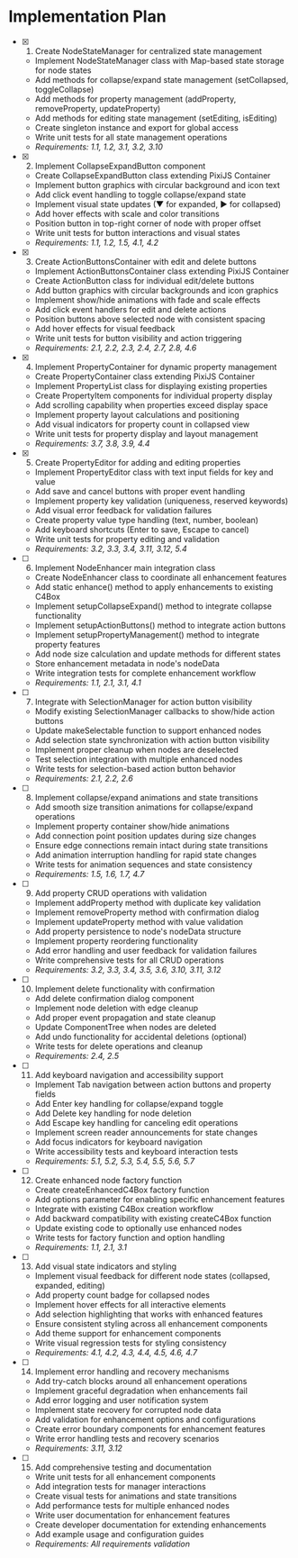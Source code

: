 # Implementation Plan

- [x] 1. Create NodeStateManager for centralized state management
  - Implement NodeStateManager class with Map-based state storage for node states
  - Add methods for collapse/expand state management (setCollapsed, toggleCollapse)
  - Add methods for property management (addProperty, removeProperty, updateProperty)
  - Add methods for editing state management (setEditing, isEditing)
  - Create singleton instance and export for global access
  - Write unit tests for all state management operations
  - _Requirements: 1.1, 1.2, 3.1, 3.2, 3.10_

- [x] 2. Implement CollapseExpandButton component
  - Create CollapseExpandButton class extending PixiJS Container
  - Implement button graphics with circular background and icon text
  - Add click event handling to toggle collapse/expand state
  - Implement visual state updates (▼ for expanded, ▶ for collapsed)
  - Add hover effects with scale and color transitions
  - Position button in top-right corner of node with proper offset
  - Write unit tests for button interactions and visual states
  - _Requirements: 1.1, 1.2, 1.5, 4.1, 4.2_

- [x] 3. Create ActionButtonsContainer with edit and delete buttons
  - Implement ActionButtonsContainer class extending PixiJS Container
  - Create ActionButton class for individual edit/delete buttons
  - Add button graphics with circular backgrounds and icon graphics
  - Implement show/hide animations with fade and scale effects
  - Add click event handlers for edit and delete actions
  - Position buttons above selected node with consistent spacing
  - Add hover effects for visual feedback
  - Write unit tests for button visibility and action triggering
  - _Requirements: 2.1, 2.2, 2.3, 2.4, 2.7, 2.8, 4.6_

- [x] 4. Implement PropertyContainer for dynamic property management
  - Create PropertyContainer class extending PixiJS Container
  - Implement PropertyList class for displaying existing properties
  - Create PropertyItem components for individual property display
  - Add scrolling capability when properties exceed display space
  - Implement property layout calculations and positioning
  - Add visual indicators for property count in collapsed view
  - Write unit tests for property display and layout management
  - _Requirements: 3.7, 3.8, 3.9, 4.4_

- [x] 5. Create PropertyEditor for adding and editing properties
  - Implement PropertyEditor class with text input fields for key and value
  - Add save and cancel buttons with proper event handling
  - Implement property key validation (uniqueness, reserved keywords)
  - Add visual error feedback for validation failures
  - Create property value type handling (text, number, boolean)
  - Add keyboard shortcuts (Enter to save, Escape to cancel)
  - Write unit tests for property editing and validation
  - _Requirements: 3.2, 3.3, 3.4, 3.11, 3.12, 5.4_

- [ ] 6. Implement NodeEnhancer main integration class
  - Create NodeEnhancer class to coordinate all enhancement features
  - Add static enhance() method to apply enhancements to existing C4Box
  - Implement setupCollapseExpand() method to integrate collapse functionality
  - Implement setupActionButtons() method to integrate action buttons
  - Implement setupPropertyManagement() method to integrate property features
  - Add node size calculation and update methods for different states
  - Store enhancement metadata in node's nodeData
  - Write integration tests for complete enhancement workflow
  - _Requirements: 1.1, 2.1, 3.1, 4.1_

- [ ] 7. Integrate with SelectionManager for action button visibility
  - Modify existing SelectionManager callbacks to show/hide action buttons
  - Update makeSelectable function to support enhanced nodes
  - Add selection state synchronization with action button visibility
  - Implement proper cleanup when nodes are deselected
  - Test selection integration with multiple enhanced nodes
  - Write tests for selection-based action button behavior
  - _Requirements: 2.1, 2.2, 2.6_

- [ ] 8. Implement collapse/expand animations and state transitions
  - Add smooth size transition animations for collapse/expand operations
  - Implement property container show/hide animations
  - Add connection point position updates during size changes
  - Ensure edge connections remain intact during state transitions
  - Add animation interruption handling for rapid state changes
  - Write tests for animation sequences and state consistency
  - _Requirements: 1.5, 1.6, 1.7, 4.7_

- [ ] 9. Add property CRUD operations with validation
  - Implement addProperty method with duplicate key validation
  - Implement removeProperty method with confirmation dialog
  - Implement updateProperty method with value validation
  - Add property persistence to node's nodeData structure
  - Implement property reordering functionality
  - Add error handling and user feedback for validation failures
  - Write comprehensive tests for all CRUD operations
  - _Requirements: 3.2, 3.3, 3.4, 3.5, 3.6, 3.10, 3.11, 3.12_

- [ ] 10. Implement delete functionality with confirmation
  - Add delete confirmation dialog component
  - Implement node deletion with edge cleanup
  - Add proper event propagation and state cleanup
  - Update ComponentTree when nodes are deleted
  - Add undo functionality for accidental deletions (optional)
  - Write tests for delete operations and cleanup
  - _Requirements: 2.4, 2.5_

- [ ] 11. Add keyboard navigation and accessibility support
  - Implement Tab navigation between action buttons and property fields
  - Add Enter key handling for collapse/expand toggle
  - Add Delete key handling for node deletion
  - Add Escape key handling for canceling edit operations
  - Implement screen reader announcements for state changes
  - Add focus indicators for keyboard navigation
  - Write accessibility tests and keyboard interaction tests
  - _Requirements: 5.1, 5.2, 5.3, 5.4, 5.5, 5.6, 5.7_

- [ ] 12. Create enhanced node factory function
  - Create createEnhancedC4Box factory function
  - Add options parameter for enabling specific enhancement features
  - Integrate with existing C4Box creation workflow
  - Add backward compatibility with existing createC4Box function
  - Update existing code to optionally use enhanced nodes
  - Write tests for factory function and option handling
  - _Requirements: 1.1, 2.1, 3.1_

- [ ] 13. Add visual state indicators and styling
  - Implement visual feedback for different node states (collapsed, expanded, editing)
  - Add property count badge for collapsed nodes
  - Implement hover effects for all interactive elements
  - Add selection highlighting that works with enhanced features
  - Ensure consistent styling across all enhancement components
  - Add theme support for enhancement components
  - Write visual regression tests for styling consistency
  - _Requirements: 4.1, 4.2, 4.3, 4.4, 4.5, 4.6, 4.7_

- [ ] 14. Implement error handling and recovery mechanisms
  - Add try-catch blocks around all enhancement operations
  - Implement graceful degradation when enhancements fail
  - Add error logging and user notification system
  - Implement state recovery for corrupted node data
  - Add validation for enhancement options and configurations
  - Create error boundary components for enhancement features
  - Write error handling tests and recovery scenarios
  - _Requirements: 3.11, 3.12_

- [ ] 15. Add comprehensive testing and documentation
  - Write unit tests for all enhancement components
  - Add integration tests for manager interactions
  - Create visual tests for animations and state transitions
  - Add performance tests for multiple enhanced nodes
  - Write user documentation for enhancement features
  - Create developer documentation for extending enhancements
  - Add example usage and configuration guides
  - _Requirements: All requirements validation_